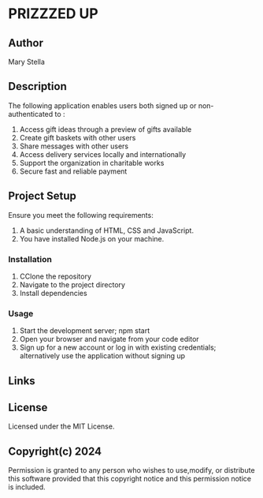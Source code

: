 # PRIZZZED UP

## Author
Mary Stella

## Description
The following application enables users both signed up or non-authenticated to : 

1. Access gift ideas through a preview of gifts available
2. Create gift baskets with other users
3. Share messages with other users 
4. Access delivery services locally and internationally
5. Support the organization in charitable works
6. Secure fast and reliable payment


## Project Setup
Ensure you meet the following requirements:
1. A basic understanding of HTML, CSS and JavaScript.
2. You have installed Node.js on your machine.

### Installation
1. CClone the repository 
2. Navigate to the project directory
3. Install dependencies

### Usage
1. Start the development server; npm start
2. Open your browser and navigate from your code editor
3. Sign up for a new account or log in with existing credentials; alternatively use the application without signing up

## Links


## License
Licensed under the MIT License.

## Copyright(c) 2024
Permission is granted to any person who wishes to use,modify, or distribute this software provided that this copyright notice and this permission notice is included.

